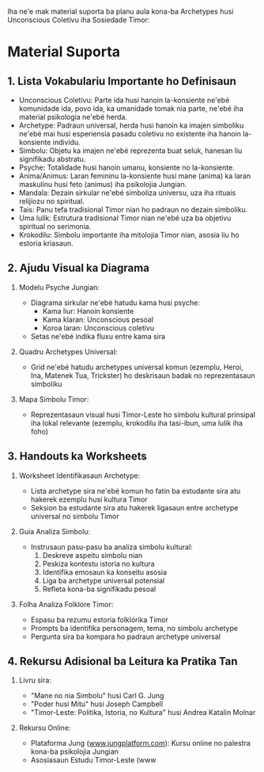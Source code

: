 Iha ne'e mak material suporta ba planu aula kona-ba Archetypes husi Unconscious Coletivu iha Sosiedade Timor:

# Material Suporta

## 1. Lista Vokabulariu Importante ho Definisaun

- Unconscious Coletivu: Parte ida husi hanoin la-konsiente ne'ebé komunidade ida, povo ida, ka umanidade tomak nia parte, ne'ebé iha material psikologia ne'ebé herda.
- Archetype: Padraun universal, herda husi hanoin ka imajen simboliku ne'ebé mai husi esperiensia pasadu coletivu no existente iha hanoin la-konsiente individu.
- Simbolu: Objetu ka imajen ne'ebé reprezenta buat seluk, hanesan liu signifikadu abstratu.
- Psyche: Totalidade husi hanoin umanu, konsiente no la-konsiente.
- Anima/Animus: Laran femininu la-konsiente husi mane (anima) ka laran maskulinu husi feto (animus) iha psikolojia Jungian.
- Mandala: Dezain sirkular ne'ebé simboliza universu, uza iha rituais relijiozu no spiritual.
- Tais: Panu tefa tradisional Timor nian ho padraun no dezain simboliku.
- Uma lulik: Estrutura tradisional Timor nian ne'ebé uza ba objetivu spiritual no serimonia.
- Krokodilu: Simbolu importante iha mitolojia Timor nian, asosia liu ho estoria kriasaun.

## 2. Ajudu Visual ka Diagrama

1. Modelu Psyche Jungian:
   - Diagrama sirkular ne'ebé hatudu kama husi psyche:
     - Kama liur: Hanoin konsiente
     - Kama klaran: Unconscious pesoal
     - Koroa laran: Unconscious coletivu
   - Setas ne'ebé indika fluxu entre kama sira

2. Quadru Archetypes Universal:
   - Grid ne'ebé hatudu archetypes universal komun (ezemplu, Heroi, Ina, Matenek Tua, Trickster) ho deskrisaun badak no reprezentasaun simboliku

3. Mapa Simbolu Timor:
   - Reprezentasaun visual husi Timor-Leste ho simbolu kultural prinsipal iha lokal relevante (ezemplu, krokodilu iha tasi-ibun, uma lulik iha foho)

## 3. Handouts ka Worksheets

1. Worksheet Identifikasaun Archetype:
   - Lista archetype sira ne'ebé komun ho fatin ba estudante sira atu hakerek ezemplu husi kultura Timor
   - Seksion ba estudante sira atu hakerek ligasaun entre archetype universal no simbolu Timor

2. Guia Analiza Simbolu:
   - Instrusaun pasu-pasu ba analiza simbolu kultural:
     1. Deskreve aspeitu simbolu nian
     2. Peskiza kontestu istoria no kultura
     3. Identifika emosaun ka konseitu asosia
     4. Liga ba archetype universal potensial
     5. Refleta kona-ba signifikadu pesoal

3. Folha Analiza Folklore Timor:
   - Espasu ba rezumu estoria folklórika Timor
   - Prompts ba identifika personagem, tema, no simbolu archetype
   - Pergunta sira ba kompara ho padraun archetype universal

## 4. Rekursu Adisional ba Leitura ka Pratika Tan

1. Livru sira:
   - "Mane no nia Simbolu" husi Carl G. Jung
   - "Poder husi Mitu" husi Joseph Campbell
   - "Timor-Leste: Politika, Istoria, no Kultura" husi Andrea Katalin Molnar

2. Rekursu Online:
   - Plataforma Jung (www.jungplatform.com): Kursu online no palestra kona-ba psikolojia Jungian
   - Asosiasaun Estudu Timor-Leste (www